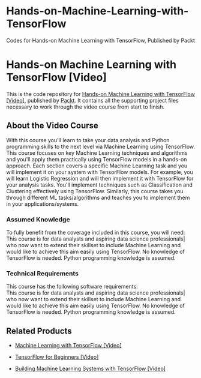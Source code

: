


# Hands-on-Machine-Learning-with-TensorFlow
Codes for Hands-on Machine Learning with TensorFlow, Published by Packt
# Hands-on Machine Learning with TensorFlow [Video]
This is the code repository for [Hands-on Machine Learning with TensorFlow [Video]](), published by [Packt](https://www.packtpub.com/?utm_source=github). It contains all the supporting project files necessary to work through the video course from start to finish.
## About the Video Course
With this course you'll learn to take your data analysis and Python programming skills to the next level via Machine Learning using TensorFlow. This course focuses on key Machine Learning techniques and algorithms and you'll apply them practically using TensorFlow models in a hands-on approach. Each section covers a specific Machine Learning task and you will implement it on your system with TensorFlow models. For example, you will learn Logistic Regression and will then implement it with TensorFlow for your analysis tasks. You'll implement techniques such as Classification and Clustering effectively using TensorFlow. Similarly, this course takes you through different ML tasks/algorithms and teaches you to implement them in your applications/systems.





### Assumed Knowledge
To fully benefit from the coverage included in this course, you will need:<br/>
This course is for data analysts and aspiring data science professionals| who now want to extend their skillset to include Machine Learning and would like to achieve this aim easily using TensorFlow. No knowledge of TensorFlow is needed. Python programming knowledge is assumed.
### Technical Requirements
This course has the following software requirements:<br/>
This course is for data analysts and aspiring data science professionals| who now want to extend their skillset to include Machine Learning and would like to achieve this aim easily using TensorFlow. No knowledge of TensorFlow is needed. Python programming knowledge is assumed.

## Related Products
* [Machine Learning with TensorFlow [Video]]()

* [TensorFlow for Beginners [Video]]()

* [Building Machine Learning Systems with TensorFlow [Video]]()

